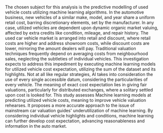 The chosen subject for this analysis is the predictive modelling of used vehicle costs utilizing machine learning algorithms. In the automotive business, new vehicles of a similar make, model, and year share a uniform retail cost, barring discretionary elements, set by the manufacturer. In any case, utilized vehicles are dependent upon dynamic organic market valuing, affected by extra credits like condition, mileage, and repair history.
The used car vehicle market is arranged into retail and discount, where retail costs are higher and address showroom costs, while discount costs are lower, mirroring the amount dealers will pay.
Traditional valuation techniques frequently depend on averaging costs from neighbourhood sales, neglecting the subtleties of individual vehicles. This investigation expects to address this impediment by executing machine learning models for utilized vehicle cost expectation, utilizing the sum of the dataset and its highlights. Not at all like regular strategies, AI takes into consideration the use of every single accessible datum, considering the particularities of every vehicle. The meaning of exact cost expectation lies in giving fair valuations, particularly for distributed exchanges, where a solitary settled upon cost is looked for.
This study assesses Machine learning models at predicting utilized vehicle costs, meaning to improve vehicle valuation rehearses. It proposes a more accurate approach to the issue of mainstream car valuation guides' underutilization of machine learning. By considering individual vehicle highlights and conditions, machine learning can further develop cost expectation, advancing reasonableness and information in the auto market.

